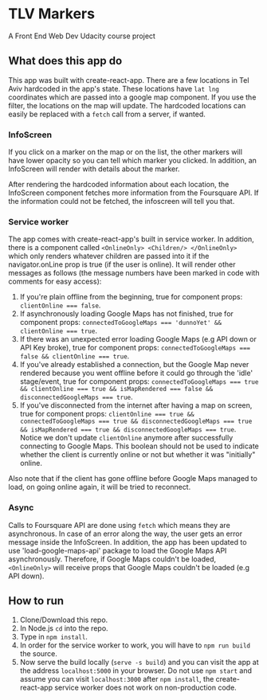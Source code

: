 TLV Markers
=====================
A Front End Web Dev Udacity course project

## What does this app do

This app was built with create-react-app. There are a few locations in Tel Aviv hardcoded in the app's state. These locations have `lat lng` coordinates which are passed into a google map component. If you use the filter, the locations on the map will update. The hardcoded locations can easily be replaced with a `fetch` call from a server, if wanted.

### InfoScreen

If you click on a marker on the map or on the list, the other markers will have lower opacity so you can tell which marker you clicked. In addition, an InfoScreen will render with details about the marker.

After rendering the hardcoded information about each location, the InfoScreen component fetches more information from the Foursquare API. If the information could not be fetched, the infoscreen will tell you that.

### Service worker

The app comes with create-react-app's built in service worker. In addition, there is a component called `<OnlineOnly> <Children/> </OnlineOnly> ` which only renders whatever children are passed into it if the navigator.onLine prop is true (if the user is online).
It will render other messages as follows (the message numbers have been marked in code with comments for easy access):
1. If you're plain offline from the beginning, true for component props: `clientOnline === false`.
2. If asynchronously loading Google Maps has not finished, true for component props: `connectedToGoogleMaps === 'dunnoYet' && clientOnline === true`.
3. If there was an unexpected error loading Google Maps (e.g API down or API Key broke), true for component props: `connectedToGoogleMaps === false && clientOnline === true`.
4. If you've already established a connection, but the Google Map never rendered because you went offline before it could go through the 'idle' stage/event, true for component props: `connectedToGoogleMaps === true && clientOnline === true && isMapRendered === false && disconnectedGoogleMaps === true`.
5. If you've disconnected from the internet after having a map on screen,
true for component props: `clientOnline === true && connectedToGoogleMaps === true && disconnectedGoogleMaps === true && isMapRendered === true && disconnectedGoogleMaps === true`.
Notice we don't update `clientOnline` anymore after successfully connecting to Google Maps. This boolean should not be used to indicate whether the client is currently online or not but whether it was "initially" online.

Also note that if the client has gone offline before Google Maps managed to load, on going online again, it will be tried to reconnect.

### Async

Calls to Foursquare API are done using `fetch` which means they are asynchronous. In case of an error along the way, the user gets an error message inside the InfoScreen.
In addition, the app has been updated to use 'load-google-maps-api' package to load the Google Maps API asynchronously. Therefore, if Google Maps couldn't be loaded, `<OnlineOnly>` will receive props that Google Maps couldn't be loaded (e.g API down).

## How to run

1. Clone/Download this repo.
2. In Node.js `cd` into the repo.
3. Type in `npm install`.
4. In order for the service worker to work, you will have to `npm run build` the source.
5. Now serve the build locally (`serve -s build`) and you can visit the app at the address `localhost:5000` in your browser.
Do not use `npm start` and assume you can visit `localhost:3000` after `npm install`, the create-react-app service worker does not work on non-production code.

